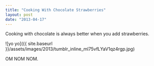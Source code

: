 ```yaml
---
title: "Cooking With Chocolate Strawberries"
layout: post
date: "2013-04-17"
---
```


Cooking with chocolate is always better when you add strawberries.

![yo yo]({{ site.baseurl }}/assets/images/2013/tumblr_inline_ml75vfLYaV1qz4rgp.jpg)

OM NOM NOM.
